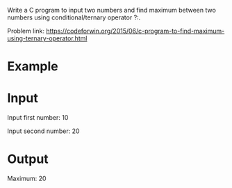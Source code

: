 Write a C program to input two numbers and find maximum between two numbers using conditional/ternary operator ?:.

Problem link: https://codeforwin.org/2015/06/c-program-to-find-maximum-using-ternary-operator.html
# Example
# Input
Input first number: 10

Input second number: 20
# Output
Maximum: 20
